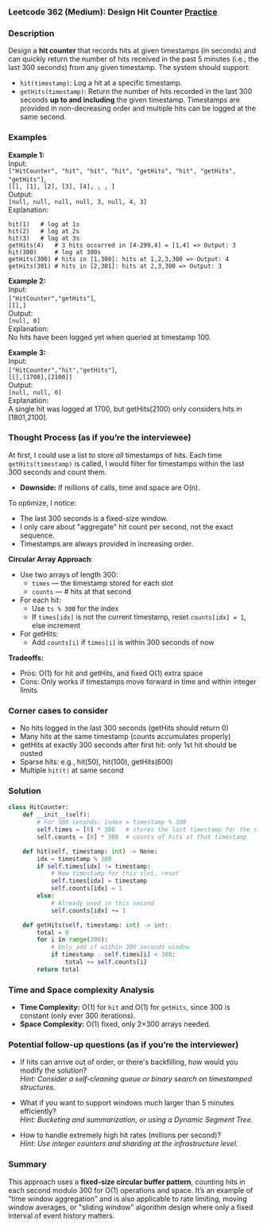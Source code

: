 ### Leetcode 362 (Medium): Design Hit Counter [Practice](https://leetcode.com/problems/design-hit-counter)

### Description  
Design a **hit counter** that records hits at given timestamps (in seconds) and can quickly return the number of hits received in the past 5 minutes (i.e., the last 300 seconds) from any given timestamp. The system should support:
- `hit(timestamp)`: Log a hit at a specific timestamp.
- `getHits(timestamp)`: Return the number of hits recorded in the last 300 seconds **up to and including** the given timestamp.
Timestamps are provided in non-decreasing order and multiple hits can be logged at the same second.

### Examples  

**Example 1:**  
Input:  
`["HitCounter", "hit", "hit", "hit", "getHits", "hit", "getHits", "getHits"]`,  
`[[], [1], [2], [3], [4], , , ]`  
Output:  
`[null, null, null, null, 3, null, 4, 3]`  
Explanation:  
```
hit(1)   # log at 1s
hit(2)   # log at 2s
hit(3)   # log at 3s
getHits(4)   # 3 hits occurred in [4-299,4] = [1,4] => Output: 3
hit(300)     # log at 300s
getHits(300) # hits in [1,300]: hits at 1,2,3,300 => Output: 4
getHits(301) # hits in [2,301]: hits at 2,3,300 => Output: 3
```

**Example 2:**  
Input:  
`["HitCounter","getHits"]`,  
`[[],]`  
Output:  
`[null, 0]`  
Explanation:  
No hits have been logged yet when queried at timestamp 100.

**Example 3:**  
Input:  
`["HitCounter","hit","getHits"]`,  
`[[],[1700],[2100]]`  
Output:  
`[null, null, 0]`  
Explanation:  
A single hit was logged at 1700, but getHits(2100) only considers hits in [1801,2100].

### Thought Process (as if you’re the interviewee)  
At first, I could use a list to store *all* timestamps of hits. Each time `getHits(timestamp)` is called, I would filter for timestamps within the last 300 seconds and count them.
- **Downside:** If millions of calls, time and space are O(n).

To optimize, I notice:
- The last 300 seconds is a fixed-size window.
- I only care about "aggregate" hit count per second, not the exact sequence.
- Timestamps are always provided in increasing order.

**Circular Array Approach**:  
- Use two arrays of length 300:  
  - `times` — the timestamp stored for each slot
  - `counts` — # hits at that second  
- For each hit:
  - Use `ts % 300` for the index
  - If `times[idx]` is not the current timestamp, reset `counts[idx] = 1`, else increment
- For getHits:
  - Add `counts[i]` if `times[i]` is within 300 seconds of now

**Tradeoffs:**
- Pros: O(1) for hit and getHits, and fixed O(1) extra space
- Cons: Only works if timestamps move forward in time and within integer limits

### Corner cases to consider  
- No hits logged in the last 300 seconds (getHits should return 0)
- Many hits at the same timestamp (counts accumulates properly)
- getHits at exactly 300 seconds after first hit: only 1st hit should be ousted
- Sparse hits: e.g., hit(50), hit(100), getHits(600)
- Multiple `hit(t)` at same second

### Solution

```python
class HitCounter:
    def __init__(self):
        # For 300 seconds: index = timestamp % 300
        self.times = [0] * 300   # stores the last timestamp for the slot
        self.counts = [0] * 300  # counts of hits at that timestamp

    def hit(self, timestamp: int) -> None:
        idx = timestamp % 300
        if self.times[idx] != timestamp:
            # New timestamp for this slot, reset
            self.times[idx] = timestamp
            self.counts[idx] = 1
        else:
            # Already used in this second
            self.counts[idx] += 1

    def getHits(self, timestamp: int) -> int:
        total = 0
        for i in range(300):
            # Only add if within 300 seconds window
            if timestamp - self.times[i] < 300:
                total += self.counts[i]
        return total
```

### Time and Space complexity Analysis  

- **Time Complexity:** O(1) for `hit` and O(1) for `getHits`, since 300 is constant (only ever 300 iterations).
- **Space Complexity:** O(1) fixed, only 2×300 arrays needed.

### Potential follow-up questions (as if you’re the interviewer)  

- If hits can arrive out of order, or there's backfilling, how would you modify the solution?  
  *Hint: Consider a self-cleaning queue or binary search on timestamped structures.*

- What if you want to support windows much larger than 5 minutes efficiently?  
  *Hint: Bucketing and summarization, or using a Dynamic Segment Tree.*

- How to handle extremely high hit rates (millions per second)?  
  *Hint: Use integer counters and sharding at the infrastructure level.*

### Summary
This approach uses a **fixed-size circular buffer pattern**, counting hits in each second modulo 300 for O(1) operations and space. It’s an example of "time window aggregation" and is also applicable to rate limiting, moving window averages, or "sliding window" algorithm design where only a fixed interval of event history matters.